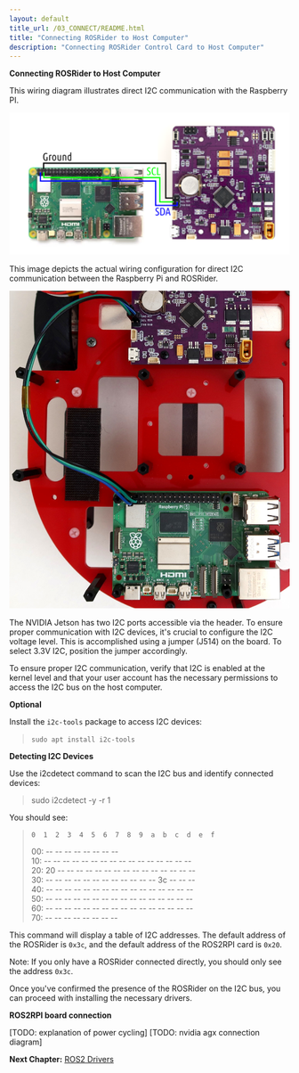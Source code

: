 ```yaml
---
layout: default
title_url: /03_CONNECT/README.html
title: "Connecting ROSRider to Host Computer"
description: "Connecting ROSRider Control Card to Host Computer"
---
```


**Connecting ROSRider to Host Computer**

This wiring diagram illustrates direct I2C communication with the Raspberry PI.

<p align="center">
<img src="../images/rpi5_wiring.png" alt="Connecting to Raspberry PI diagram">
</p>

This image depicts the actual wiring configuration for direct I2C communication between the Raspberry Pi and ROSRider.

<p align="center">
<img src="../images/caretta_bare.jpg" alt="Connecting to Raspberry PI on CARETTA">
</p>

The NVIDIA Jetson has two I2C ports accessible via the header. To ensure proper communication with I2C devices, it's crucial to configure the I2C voltage level. This is accomplished using a jumper (J514) on the board. To select 3.3V I2C, position the jumper accordingly.

To ensure proper I2C communication, verify that I2C is enabled at the kernel level and that your user account has the necessary permissions to access the I2C bus on the host computer.

**Optional**

Install the `i2c-tools` package to access I2C devices:

> `sudo apt install i2c-tools`

**Detecting I2C Devices**

Use the i2cdetect command to scan the I2C bus and identify connected devices:

> sudo i2cdetect -y -r 1

You should see:

>     0  1  2  3  4  5  6  7  8  9  a  b  c  d  e  f  
>00:                         -- -- -- -- -- -- -- --  
>10: -- -- -- -- -- -- -- -- -- -- -- -- -- -- -- --  
>20: 20 -- -- -- -- -- -- -- -- -- -- -- -- -- -- --  
>30: -- -- -- -- -- -- -- -- -- -- -- -- 3c -- -- --  
>40: -- -- -- -- -- -- -- -- -- -- -- -- -- -- -- --  
>50: -- -- -- -- -- -- -- -- -- -- -- -- -- -- -- --  
>60: -- -- -- -- -- -- -- -- -- -- -- -- -- -- -- --  
>70: -- -- -- -- -- -- -- --  

This command will display a table of I2C addresses. The default address of the ROSRider is `0x3c`, and the default address of the ROS2RPI card is `0x20`.

Note: If you only have a ROSRider connected directly, you should only see the address `0x3c`.

Once you've confirmed the presence of the ROSRider on the I2C bus, you can proceed with installing the necessary drivers.

**ROS2RPI board connection**

[TODO: explanation of power cycling]
[TODO: nvidia agx connection diagram]

__Next Chapter:__ [ROS2 Drivers](../04_DRIVERS/README.md)